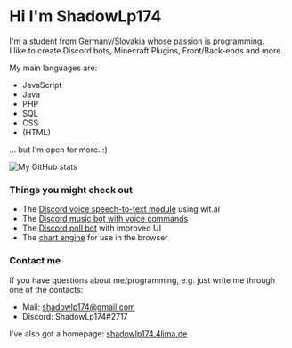 # Hi I'm ShadowLp174

I'm a student from Germany/Slovakia whose passion is programming.  
I like to create Discord bots, Minecraft Plugins, Front/Back-ends and more.

My main languages are:

- JavaScript
- Java
- PHP
- SQL
- CSS
- (HTML)

... but I'm open for more. :)

![My GitHub stats](https://github-readme-stats.vercel.app/api?username=shadowlp174&hide=prs,contribs&theme=dark)

### Things you might check out

- The [Discord voice speech-to-text module](https://github.com/shadowlp174/discord-stt) using wit.ai
- The [Discord music bot with voice commands](https://github.com/ShadowLp174/stt-example-bot)
- The [Discord poll bot](https://github.com/shadowlp174/poll-bot) with improved UI
- The [chart engine](https://github.com/shadowlp174/chartjs) for use in the browser

### Contact me

If you have questions about me/programming, e.g. just write me through one of the contacts:

- Mail: [shadowlp174@gmail.com](mailto:shadowlp174@gmail.com)
- Discord: ShadowLp174#2717

I've also got a homepage: [shadowlp174.4lima.de](https://shadowlp174.4lima.de)

<!--
**ShadowLp174/ShadowLp174** is a ✨ _special_ ✨ repository because its `README.md` (this file) appears on your GitHub profile.

Here are some ideas to get you started:

- 🔭 I’m currently working on ...
- 🌱 I’m currently learning ...
- 👯 I’m looking to collaborate on ...
- 🤔 I’m looking for help with ...
- 💬 Ask me about ...
- 📫 How to reach me: ...
- 😄 Pronouns: ...
- ⚡ Fun fact: ...
-->
